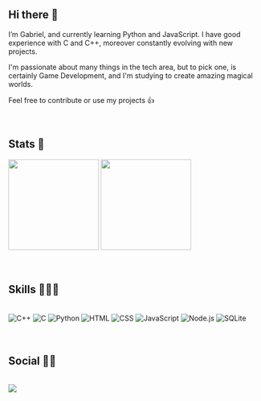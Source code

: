 ## Hi there 👋
I’m Gabriel, and currently learning Python and JavaScript. I have good experience with C and C++, moreover constantly evolving with new projects.

I'm passionate about many things in the tech area, but to pick one, is certainly Game Development, and I'm studying to create amazing magical worlds.

Feel free to contribute or use my projects 👍

<br/>

## Stats 🧐
<div>
  <img height="180em" src="https://github-readme-stats.vercel.app/api?username=JGSS-GabrielSousa&show_icons=true&theme=blue-green&include_all_commits=true&count_private=true"/>
  <img height="180em" src="https://github-readme-stats.vercel.app/api/top-langs/?username=JGSS-GabrielSousa&langs_count=8&theme=blue-green&include_all_commits=true&count_private=true"/>
</div>
<br/><br/>

## Skills 👨‍💻🚀

<div style="display: inline_block"><br>
  <img align="center" alt="C++" src="https://img.shields.io/badge/C%2B%2B-00599C?style=for-the-badge&logo=c%2B%2B&logoColor=white">
  <img align="center" alt="C" src="https://img.shields.io/badge/C-00599C?style=for-the-badge&logo=c&logoColor=white">
  <img align="center" alt="Python" src="https://img.shields.io/badge/Python-3776AB?style=for-the-badge&logo=python&logoColor=white">
  <img align="center" alt="HTML" src="https://img.shields.io/badge/HTML-239120?style=for-the-badge&logo=html5&logoColor=white">
  <img align="center" alt="CSS" src="https://img.shields.io/badge/CSS-239120?&style=for-the-badge&logo=css3&logoColor=white">
  <img align="center" alt="JavaScript" src="https://img.shields.io/badge/JavaScript-323330?style=for-the-badge&logo=javascript&logoColor=F7DF1E">
  <img align="center" alt="Node.js" src="https://img.shields.io/badge/Node.js-43853D?style=for-the-badge&logo=node.js&logoColor=white">
  <img align="center" alt="SQLite" src="https://img.shields.io/badge/SQLite-07405E?style=for-the-badge&logo=sqlite&logoColor=white">
</div>
<br/><br/>

## Social 🤜🤛
<div style="display: inline_block"><br>
  <a href="https://www.linkedin.com/in/gabriel-sousa-957867169/"><img src="https://img.shields.io/badge/LinkedIn-0077B5?style=for-the-badge&logo=linkedin&logoColor=white"></a>
</div>
<br/><br/>
